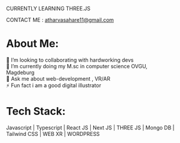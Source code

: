 CURRENTLY LEARNING THREE.JS 

CONTACT ME : atharvasahare11@gmail.com
#  About Me:
👯 I’m looking to collaborating with hardworking devs<br>🌱 I’m currently doing my M.sc in computer science OVGU,<br>Magdeburg<br>💬 Ask me about web-development , VR/AR<br>⚡ Fun fact i am a good digital illustrator


#  Tech Stack:
Javascript | Typescript | React JS | Next JS | THREE JS | Mongo DB | Tailwind CSS | WEB XR | WORDPRESS


